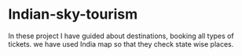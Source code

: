 # Indian-sky-tourism
In these project I have guided about destinations, booking all types of tickets. we have used India map so that they check state wise places.

